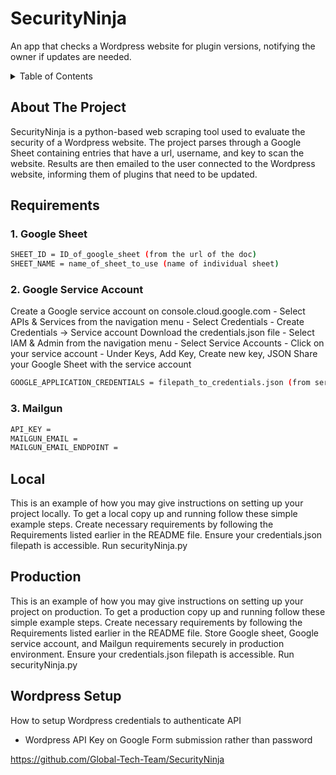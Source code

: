 # SecurityNinja

An app that checks a Wordpress website for plugin versions, notifying the owner if updates are needed.

<details>
  <summary>Table of Contents</summary>
  <ol>
    <li><a href="#about-the-project">About The Project</a></li>
    <li>
      <a href="#requirements">Requirements</a>
      <ul>
        <li><a href="#local">Local</a></li>
        <li><a href="#production">Production</a></li>
      </ul>
    </li>
    <li><a href="#wordpress-setup">Wordpress Setup</a></li>
  </ol>
</details>

## About The Project

SecurityNinja is a python-based web scraping tool used to evaluate the security of a Wordpress website. The project parses through a Google Sheet containing entries that have a url, username, and key to scan the website. Results are then emailed to the user connected to the Wordpress website, informing them of plugins that need to be updated.

## Requirements

### 1. Google Sheet
   ```sh
   SHEET_ID = ID_of_google_sheet (from the url of the doc)
   SHEET_NAME = name_of_sheet_to_use (name of individual sheet)
   ```
### 2. Google Service Account
   Create a Google service account on console.cloud.google.com
    - Select APIs & Services from the navigation menu
    - Select Credentials
    - Create Credentials -> Service account
   Download the credentials.json file
    - Select IAM & Admin from the navigation menu
    - Select Service Accounts
    - Click on your service account
    - Under Keys, Add Key, Create new key, JSON
   Share your Google Sheet with the service account
   ```sh
   GOOGLE_APPLICATION_CREDENTIALS = filepath_to_credentials.json (from service account)
   ```
### 3. Mailgun
   ```sh
   API_KEY =
   MAILGUN_EMAIL =
   MAILGUN_EMAIL_ENDPOINT =
   ```

## Local

This is an example of how you may give instructions on setting up your project locally.
To get a local copy up and running follow these simple example steps.
Create necessary requirements by following the Requirements listed earlier in the README file.
Ensure your credentials.json filepath is accessible.
Run securityNinja.py

## Production

This is an example of how you may give instructions on setting up your project on production.
To get a production copy up and running follow these simple example steps.
Create necessary requirements by following the Requirements listed earlier in the README file.
Store Google sheet, Google service account, and Mailgun requirements securely in production environment.
Ensure your credentials.json filepath is accessible.
Run securityNinja.py

## Wordpress Setup

How to setup Wordpress credentials to authenticate API
- Wordpress API Key on Google Form submission rather than password

https://github.com/Global-Tech-Team/SecurityNinja
